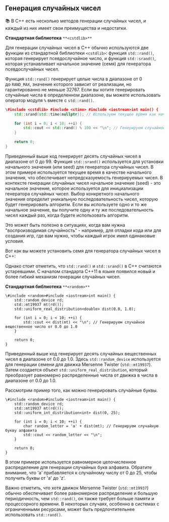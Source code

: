 ## **Генерация случайных чисел**

📚 В C++ есть несколько методов генерации случайных чисел, и каждый из них имеет свои преимущества и недостатки.

**Стандартная библиотека** `**<cstdlib>**`

Для генерации случайных чисел в C++ обычно используются две функции из стандартной библиотеки `<cstdlib>`: функция `std::rand()`, которая генерирует псевдослучайное число, и функция `std::srand()`, которая устанавливает начальное значение (семя) для генератора псевдослучайных чисел.

Функция `std::rand()` генерирует целые числа в диапазоне от 0 до `RAND_MAX`, значение которого зависит от реализации, но гарантированно не меньше 32767. Если вы хотите генерировать случайные числа в определенном диапазоне, вы можете использовать оператор модуля `%` вместе с `std::rand()`.

```C++
\#include <cstdlib> #include <ctime> #include <iostream>int main() {
    std::srand(std::time(nullptr)); // Используем текущее время как начальное значение

    for (int i = 0; i < 10; ++i) {
        std::cout << std::rand() % 100 << "\n"; // Генерируем случайное число от 0 до 99
    }

    return 0;
}
```

Приведенный выше код генерирует десять случайных чисел в диапазоне от 0 до 99. Функция `std::srand()` используется для установки начального значения (или seed) для генератора случайных чисел. В этом примере используется текущее время в качестве начального значения, что обеспечивает непредсказуемость генерируемых чисел. В контексте генерации случайных чисел начальное значение (seed) - это начальное значение, которое используется для инициализации генератора случайных чисел. Выбор конкретного начального значения определит уникальную последовательность чисел, которую будет генерировать алгоритм. Если вы используете одно и то же начальное значение, вы получите одну и ту же последовательность чисел каждый раз, когда будете использовать алгоритм.

Это может быть полезно в ситуациях, когда вам нужна "воспроизводимая случайность" - например, для отладки кода или для создания игр, где вам нужно, чтобы каждый игрок имел одинаковые условия.

Вот как вы можете установить семя для генератора случайных чисел в C++:

Однако стоит отметить, что `std::rand()` и `std::srand()` в C++ считаются устаревшими. С началом стандарта C++11 в языке появился новый и более гибкий механизм генерации случайных чисел.

**Стандартная библиотека** `**<random>**`

```Arduino
\#include <random>#include <iostream>int main() {
    std::random_device rd;
    std::mt19937 mt(rd());
    std::uniform_real_distribution<double> dist(0.0, 1.0);

    for (int i = 0; i < 10; ++i) {
        std::cout << dist(mt) << "\n"; // Генерируем случайное вещественное число от 0.0 до 1.0
    }

    return 0;
}
```

Приведенный выше код генерирует десять случайных вещественных чисел в диапазоне от 0.0 до 1.0. Здесь `std::random_device` используется для генерации семени для движка Mersenne Twister (`std::mt19937`). Затем создается объект `std::uniform_real_distribution`, который преобразует равномерно распределенные числа от движка в числа в диапазоне от 0.0 до 1.0.

Рассмотрим пример того, как можно генерировать случайные буквы.

```Arduino
\#include <random>#include <iostream>int main() {
    std::random_device rd;
    std::mt19937 mt(rd());
    std::uniform_int_distribution<int> dist(0, 25);

    for (int i = 0; i < 10; ++i) {
        char random_letter = 'a' + dist(mt); // Генерируем случайную букву алфавита
        std::cout << random_letter << "\n";
    }

    return 0;
}
```

В этом примере используется равномерное целочисленное распределение для генерации случайных букв алфавита. Обратите внимание, что 'a' прибавляется к случайному числу от 0 до 25, чтобы получить буквы от 'a' до 'z'.

Важно отметить, что хотя движок Mersenne Twister (`std::mt19937`) обычно обеспечивает более равномерное распределение и большую периодичность, чем `std::rand()`, он также требует больше памяти и процессорного времени. В некоторых случаях, особенно в системах с ограниченными ресурсами, может быть предпочтительнее использовать `std::rand()`.